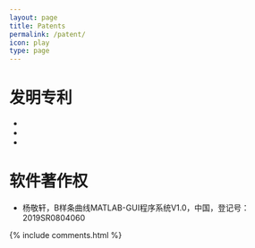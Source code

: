 ```yaml
---
layout: page
title: Patents
permalink: /patent/
icon: play
type: page
---
```




# 发明专利

+ 
+ 
+ 

# 软件著作权

+ 杨敬轩，B样条曲线MATLAB-GUI程序系统V1.0，中国，登记号：2019SR0804060

<!-- <h2 id="comments">Comments</h2> -->
{% include comments.html %}
